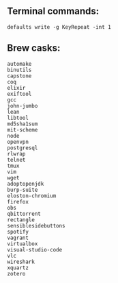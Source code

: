 ## Terminal commands:
    defaults write -g KeyRepeat -int 1
    
## Brew casks:
    automake
    binutils
    capstone
    coq
    elixir
    exiftool
    gcc
    john-jumbo
    lean
    libtool
    md5sha1sum
    mit-scheme
    node
    openvpn
    postgresql
    rlwrap
    telnet
    tmux
    vim
    wget
    adoptopenjdk
    burp-suite
    eloston-chromium
    firefox
    obs
    qbittorrent
    rectangle
    sensiblesidebuttons
    spotify
    vagrant
    virtualbox
    visual-studio-code
    vlc
    wireshark
    xquartz
    zotero
